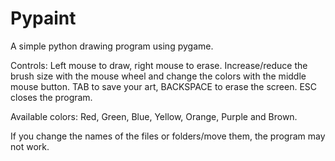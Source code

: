 # Pypaint
A simple python drawing program using pygame.

Controls:
Left mouse to draw, right mouse to erase. Increase/reduce the brush size with the mouse wheel and change the colors with the middle mouse button.
TAB to save your art, BACKSPACE to erase the screen. ESC closes the program.

Available colors: Red, Green, Blue, Yellow, Orange, Purple and Brown.

If you change the names of the files or folders/move them, the program may not work.
